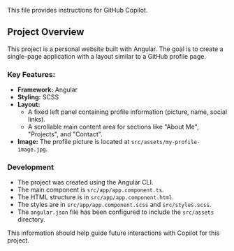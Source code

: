 This file provides instructions for GitHub Copilot.

## Project Overview

This project is a personal website built with Angular. The goal is to create a single-page application with a layout similar to a GitHub profile page.

### Key Features:

- **Framework:** Angular
- **Styling:** SCSS
- **Layout:**
  - A fixed left panel containing profile information (picture, name, social links).
  - A scrollable main content area for sections like "About Me", "Projects", and "Contact".
- **Image:** The profile picture is located at `src/assets/my-profile-image.jpg`.

### Development

- The project was created using the Angular CLI.
- The main component is `src/app/app.component.ts`.
- The HTML structure is in `src/app/app.component.html`.
- The styles are in `src/app/app.component.scss` and `src/styles.scss`.
- The `angular.json` file has been configured to include the `src/assets` directory.

This information should help guide future interactions with Copilot for this project.
